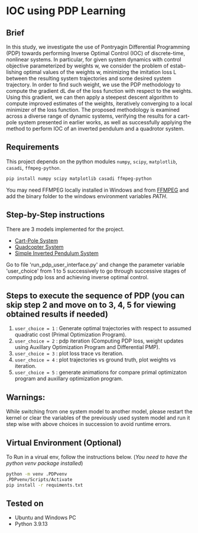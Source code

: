 # IOC using PDP Learning

## Brief
In this study, we investigate the use of Pontryagin
Differential Programming (PDP) towards performing Inverse
Optimal Control (IOC) of discrete-time, nonlinear systems. In
particular, for given system dynamics with control objective
parameterized by weights w, we consider the problem of estab-
lishing optimal values of the weights w, minimizing the imitation
loss L between the resulting system trajectories and some desired
system trajectory. In order to find such weight, we use the PDP
methodology to compute the gradient dL
dw of the loss function with
respect to the weights. Using this gradient, we can then apply
a steepest descent algorithm to compute improved estimates of
the weights, iteratively converging to a local minimizer of the
loss function. The proposed methodology is examined across a
diverse range of dynamic systems, verifying the results for a cart-
pole system presented in earlier works, as well as successfully
applying the method to perform IOC of an inverted pendulum
and a quadrotor system.

## Requirements
This project depends on the python modules `numpy`, `scipy`, `matplotlib`, `casadi`, `ffmpeg-python`.

```bash
pip install numpy scipy matplotlib casadi ffmpeg-python
```
You may need FFMPEG locally installed in Windows and from [FFMPEG](https://ffmpeg.org/download.html) and add the binary folder to the windows environment variables _PATH_.

## Step-by-Step instructions
There are 3 models implemented for the project.

- [Cart-Pole System](cart_pole_system/)
- [Quadcopter System](quad_copter_system/)
- [Simple Inverted Pendulum System](simple_pendulum_system/)


Go to file 'run_pdp_user_interface.py' and change the parameter variable
'user_choice' from 1 to 5 successively to go through successive stages of
computing pdp loss and achieving inverse optimal control.

## Steps to execute the sequence of PDP (you can skip step 2 and move on to 3, 4, 5 for viewing obtained results if needed)

1. `user_choice = 1` : Generate optimal trajectories with respect to assumed quadratic cost (Primal Optimization Program).
2. `user_choice = 2` : pdp iteration (Computing PDP loss, weight updates using Auxillary Optimization Program and Differential PMP).
3. `user_choice = 3` : plot loss trace vs iteration.
4. `user_choice = 4` : plot trajectories vs ground truth, plot weights vs iteration.
5. `user_choice = 5` : generate animations for compare primal optimizaton program and auxillary optimization program.

## Warnings:
While switching from one system model to another model, please restart the kernel or clear the variables of the previously
used system model and run it step wise with above choices in succession to avoid runtime errors.

## Virtual Environment (Optional)
To Run in a virual env, follow the instructions below. (_You need to have the python venv package installed_)

```bash
python -m venv .PDPvenv
.PDPvenv/Scripts/Activate
pip install -r requiments.txt
```

## Tested on
- Ubuntu and Windows PC
- Python 3.9.13